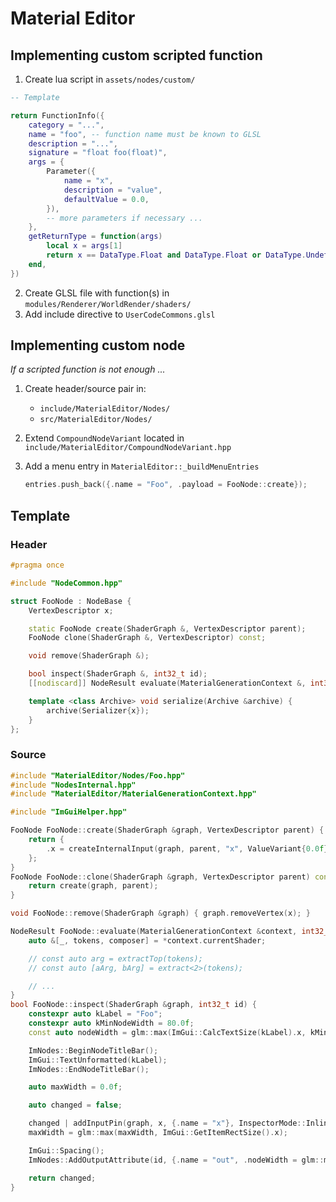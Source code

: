 # Material Editor

## Implementing custom scripted function

1. Create lua script in `assets/nodes/custom/`

```lua
-- Template

return FunctionInfo({
    category = "...",
    name = "foo", -- function name must be known to GLSL
    description = "...",
    signature = "float foo(float)",
    args = {
        Parameter({
            name = "x",
            description = "value",
            defaultValue = 0.0,
        }),
        -- more parameters if necessary ...
    },
    getReturnType = function(args)
        local x = args[1]
        return x == DataType.Float and DataType.Float or DataType.Undefined
    end,
})
```

2. Create GLSL file with function(s) in `modules/Renderer/WorldRender/shaders/`
3. Add include directive to `UserCodeCommons.glsl`

## Implementing custom node

_If a scripted function is not enough ..._

1. Create header/source pair in:

   - `include/MaterialEditor/Nodes/`
   - `src/MaterialEditor/Nodes/`

2. Extend `CompoundNodeVariant` located in `include/MaterialEditor/CompoundNodeVariant.hpp`

3. Add a menu entry in `MaterialEditor::_buildMenuEntries`

   ```cpp
   entries.push_back({.name = "Foo", .payload = FooNode::create});
   ```

## Template

### Header

```cpp
#pragma once

#include "NodeCommon.hpp"

struct FooNode : NodeBase {
    VertexDescriptor x;

    static FooNode create(ShaderGraph &, VertexDescriptor parent);
    FooNode clone(ShaderGraph &, VertexDescriptor) const;

    void remove(ShaderGraph &);

    bool inspect(ShaderGraph &, int32_t id);
    [[nodiscard]] NodeResult evaluate(MaterialGenerationContext &, int32_t id) const;

    template <class Archive> void serialize(Archive &archive) {
        archive(Serializer{x});
    }
};
```

### Source

```cpp
#include "MaterialEditor/Nodes/Foo.hpp"
#include "NodesInternal.hpp"
#include "MaterialEditor/MaterialGenerationContext.hpp"

#include "ImGuiHelper.hpp"

FooNode FooNode::create(ShaderGraph &graph, VertexDescriptor parent) {
    return {
        .x = createInternalInput(graph, parent, "x", ValueVariant{0.0f}),
    };
}
FooNode FooNode::clone(ShaderGraph &graph, VertexDescriptor parent) const {
    return create(graph, parent);
}

void FooNode::remove(ShaderGraph &graph) { graph.removeVertex(x); }

NodeResult FooNode::evaluate(MaterialGenerationContext &context, int32_t id) const {
    auto &[_, tokens, composer] = *context.currentShader;

    // const auto arg = extractTop(tokens);
    // const auto [aArg, bArg] = extract<2>(tokens);

    // ...
}
bool FooNode::inspect(ShaderGraph &graph, int32_t id) {
    constexpr auto kLabel = "Foo";
    constexpr auto kMinNodeWidth = 80.0f;
    const auto nodeWidth = glm::max(ImGui::CalcTextSize(kLabel).x, kMinNodeWidth);

    ImNodes::BeginNodeTitleBar();
    ImGui::TextUnformatted(kLabel);
    ImNodes::EndNodeTitleBar();

    auto maxWidth = 0.0f;

    auto changed = false;

    changed | addInputPin(graph, x, {.name = "x"}, InspectorMode::Inline);
    maxWidth = glm::max(maxWidth, ImGui::GetItemRectSize().x);

    ImGui::Spacing();
    ImNodes::AddOutputAttribute(id, {.name = "out", .nodeWidth = glm::max(nodeWidth, maxWidth)});

    return changed;
}
```
